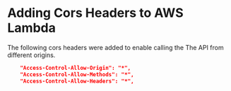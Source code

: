 # Adding Cors Headers to AWS Lambda

The following cors headers were added to enable calling the The API from different origins.

```json
    "Access-Control-Allow-Origin": "*",
    "Access-Control-Allow-Methods": "*",
    "Access-Control-Allow-Headers": "*",
```
